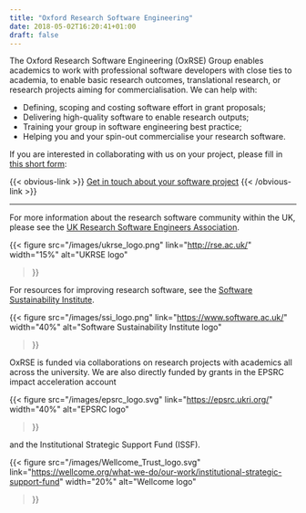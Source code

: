 ```yaml
---
title: "Oxford Research Software Engineering"
date: 2018-05-02T16:20:41+01:00
draft: false
---
```


The Oxford Research Software Engineering (OxRSE) Group enables academics to work with 
professional software developers with close ties to academia, to enable basic research 
outcomes, translational research, or research projects aiming for commercialisation. We 
can help with:

 - Defining, scoping and costing software effort in grant proposals;
 - Delivering high-quality software to enable research outputs;
 - Training your group in software engineering best practice;
 - Helping you and your spin-out commercialise your research software.

If you are interested in collaborating with us on your project, please fill in [this short form](https://goo.gl/forms/Ten4EsxZSOUIwJLD3):

{{< obvious-link >}}
[Get in touch about your software project](https://goo.gl/forms/Ten4EsxZSOUIwJLD3)
{{< /obvious-link >}}

***

For more information about the research software community within the UK, please see the [UK Research Software Engineers Association](http://rse.ac.uk).

{{< figure
src="/images/ukrse_logo.png"
link="http://rse.ac.uk/"
width="15%"
alt="UKRSE logo"
>}}


For resources for improving research software, see the [Software Sustainability
Institute](https://www.software.ac.uk).

{{< figure
src="/images/ssi_logo.png"
link="https://www.software.ac.uk/"
width="40%"
alt="Software Sustainability Institute logo"
>}}


OxRSE is funded via collaborations on research projects with academics all across the 
university. We are also directly funded by grants in the EPSRC impact acceleration 
account

{{< figure
src="/images/epsrc_logo.svg"
link="https://epsrc.ukri.org/"
width="40%"
alt="EPSRC logo"
>}}

and the Institutional Strategic Support Fund (ISSF).

{{< figure
src="/images/Wellcome_Trust_logo.svg"
link="https://wellcome.org/what-we-do/our-work/institutional-strategic-support-fund"
width="20%"
alt="Wellcome logo"
>}}

